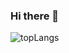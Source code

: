 ### Hi there 👋

![topLangs](https://github-readme-stats-ochre-zeta.vercel.app/api/top-langs/?username=jtolentino1&theme=graywhite)
